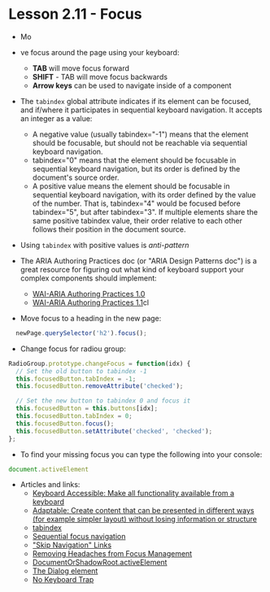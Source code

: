 # Lesson 2.11 - Focus

* Mo
* [](https://developers.google.com/web/updates/2016/03/focus-start-point?hl=en)ve focus around the page using your keyboard:
   * **TAB** will move focus forward
   * **SHIFT** - TAB will move focus backwards
   * **Arrow keys** can be used to navigate inside of a component


* The `tabindex` global attribute indicates if its element can be focused, and if/where it participates in sequential keyboard navigation. It accepts an integer as a value:
   * A negative value (usually tabindex="-1") means that the element should be focusable, but should not be reachable via sequential keyboard navigation.
   * tabindex="0" means that the element should be focusable in sequential keyboard navigation, but its order is defined by the document's source order.
   * A positive value means the element should be focusable in sequential keyboard navigation, with its order defined by the value of the number. That is, tabindex="4" would be focused before tabindex="5", but after tabindex="3". If multiple elements share the same positive tabindex value, their order relative to each other follows their position in the document source.


* Using `tabindex` with positive values is *anti-pattern*

* The ARIA Authoring Practices doc (or "ARIA Design Patterns doc") is a great resource for figuring out what kind of keyboard support your complex components should implement:
   * [WAI-ARIA Authoring Practices 1.0](https://www.w3.org/TR/wai-aria-practices/)
   * [WAI-ARIA Authoring Practices 1.1](https://www.w3.org/TR/wai-aria-practices-1.1/)cl

* Move focus to a heading in the new page:
```javascript
  newPage.querySelector('h2').focus();
```

* Change focus for radiou group:
```javascript
RadioGroup.prototype.changeFocus = function(idx) {
  // Set the old button to tabindex -1
  this.focusedButton.tabIndex = -1;
  this.focusedButton.removeAttribute('checked');

  // Set the new button to tabindex 0 and focus it
  this.focusedButton = this.buttons[idx];
  this.focusedButton.tabIndex = 0;
  this.focusedButton.focus();
  this.focusedButton.setAttribute('checked', 'checked');
};
```

* To find your missing focus you can type the following into your console:

```javascript
document.activeElement
```

* Articles and links:
   * [Keyboard Accessible: Make all functionality available from a keyboard](https://webaim.org/standards/wcag/checklist#sc2.1.1)
   * [Adaptable: Create content that can be presented in different ways (for example simpler layout) without losing information or structure](https://webaim.org/standards/wcag/checklist#sc1.3.2)
   * [tabindex](https://developer.mozilla.org/en-US/docs/Web/HTML/Global_attributes/tabindex)
   * [Sequential focus navigation](https://www.w3.org/TR/html5/editing.html#sequential-focus-navigation-and-the-tabindex-attribute)
   * ["Skip Navigation" Links](https://webaim.org/techniques/skipnav/)
   * [Removing Headaches from Focus Management](https://developers.google.com/web/updates/2016/03/focus-start-point?hl=en)
   * [DocumentOrShadowRoot.activeElement](https://developer.mozilla.org/en-US/docs/Web/API/DocumentOrShadowRoot/activeElement)
   * [The Dialog element](https://developer.mozilla.org/en-US/docs/Web/HTML/Element/dialog)
   * [No Keyboard Trap](https://webaim.org/standards/wcag/checklist#sc2.1.2)

